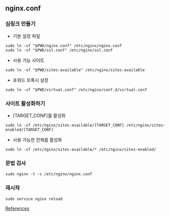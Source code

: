 nginx.conf
---

###  심링크 만들기

* 기본 설정 파일
```
sudo ln -sf "$PWD/nginx.conf" /etc/nginx/nginx.conf
sudo ln -sf "$PWD/ssl.conf" /etc/nginx/ssl.conf
```

* 사용 가능 사이트
```
sudo ln -sf "$PWD/sites-available" /etc/nginx/sites-available
```

* 포워드 프록시 설정
```
sudo ln -sf "$PWD/virtual.conf" /etc/nginx/conf.d/virtual.conf
```


### 사이트 활성화하기

* [TARGET_CONF]를 활성화
```
sudo ln -sf /etc/nginx/sites-available/[TARGET_CONF] /etc/nginx/sites-enabled/[TARGET_CONF]
```

* 사용 가능한 전체를 활성화
```
sudo ln -sf /etc/nginx/sites-available/* /etc/nginx/sites-enabled/
```


### 문법 검사
```
sudo nginx -t -c /etc/nginx/nginx.conf
```


### 재시작
```
sudo service nginx reload
```

[References](http://nginx.org/en/docs/)
